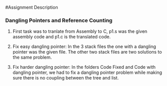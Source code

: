 #Assignment Description 

### Dangling Pointers and Reference Counting

1. First task was to tranlate from Assembly to C, p1.s was the given assembly code and p1.c is the translated code. 

2. Fix easy dangling pointer: In the 3 stack files the one with a dangling pointer was the given file. The other two stack files are two solutions to the same problem.

3. Fix harder dangling pointer: In the folders Code Fixed and Code with dangling pointer, we had to fix a dangling pointer problem while making sure there is no coupling between the tree and list. 